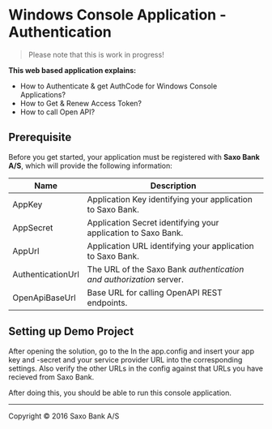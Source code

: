 # Windows Console Application - Authentication
> Please note that this is work in progress!

**This web based application explains:**
* How to Authenticate & get AuthCode for Windows Console Applications?
* How to Get & Renew Access Token?
* How to call Open API?

## Prerequisite
Before you get started, your application must be registered with **Saxo Bank A/S**, which will provide the following information:

 Name | Description |
 ---- | --- |
 AppKey | Application Key identifying your application to Saxo Bank.
 AppSecret | Application Secret identifying your application to Saxo Bank.
 AppUrl | Application URL identifying your application to Saxo Bank.
 AuthenticationUrl | The URL of the Saxo Bank _authentication and authorization_ server.
 OpenApiBaseUrl | Base URL for calling OpenAPI REST endpoints.

## Setting up Demo Project
After opening the solution, go to the In the app.config and insert your app key and -secret and your service provider URL into the corresponding settings. Also verify the other URLs in the config against that URLs you have recieved from Saxo Bank.

After doing this, you should be able to run this console application.

---
Copyright © 2016 Saxo Bank A/S
